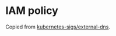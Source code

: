 # IAM policy

Copied from [kubernetes-sigs/external-dns](https://github.com/kubernetes-sigs/external-dns/blob/b84fc9384313ad459e1a0a11fccb09cc63460ba1/docs/tutorials/aws.md#iam-policy).
